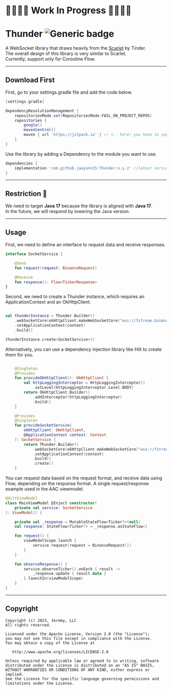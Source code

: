 # 🚧🚧🚧🚧 Work In Progress 🚧🚧🚧🚧

# Thunder ![Generic badge](https://img.shields.io/badge/version-0.0.3-green.svg)

A WebSocket library that draws heavily from the [Scarlet](https://github.com/Tinder/Scarlet) by Tinder.     
The overall design of this library is very similar to Scarlet.     
Currently, support only for Coroutine Flow.     

---
## Download First

First, go to your settings.gradle file and add the code below.
~~~ groovy
[settings.gradle]

dependencyResolutionManagement {
    repositoriesMode.set(RepositoriesMode.FAIL_ON_PROJECT_REPOS)
    repositories {
        google()
        mavenCentral()
        maven { url 'https://jitpack.io' } // <-- here! you have to copy & paste
    }
}
~~~

Use the library by adding a Dependency to the module you want to use.

~~~ groovy
dependencies {
    implementation 'com.github.jaeyunn15:Thunder:x.y.z' //latest version = 0.0.3
}
~~~

---
## Restriction 🚨
We need to target **Java 17** because the library is aligned with **Java 17**.      
In the future, we will respond by lowering the Java version.



---
## Usage

First, we need to define an interface to request data and receive responses.
~~~ kotlin
interface SocketService {

    @Send
    fun request(request: BinanceRequest)

    @Receive
    fun response(): Flow<TickerResponse>
}
~~~


Second, we need to create a Thunder instance, which requires an ApplicationContext and an OkHttpClient.
~~~ kotlin

val thunderInstance = Thunder.Builder()
    .webSocketCore(okHttpClient.makeWebSocketCore("wss://fstream.binance.com/stream"))
    .setApplicationContext(context)
    .build()

thunderInstance.create<SocketService>()
~~~



Alternatively, you can use a dependency injection library like Hilt to create them for you.

~~~ kotlin

    @Singleton
    @Provides
    fun provideOkHttpClient(): OkHttpClient {
        val httpLoggingInterceptor = HttpLoggingInterceptor()
            .setLevel(HttpLoggingInterceptor.Level.BODY)
        return OkHttpClient.Builder()
            .addInterceptor(httpLoggingInterceptor)
            .build()
    }

    @Provides
    @Singleton
    fun provideSocketService(
        okHttpClient: OkHttpClient,
        @ApplicationContext context: Context
    ): SocketService {
        return Thunder.Builder()
            .webSocketCore(okHttpClient.makeWebSocketCore("wss://fstream.binance.com/stream"))
            .setApplicationContext(context)
            .build()
            .create()
    }
~~~



You can request data based on the request format, and receive data using Flow, depending on the response format.
A single request/response example used in the AAC viewmodel.

~~~ kotlin
@HiltViewModel
class MainViewModel @Inject constructor(
    private val service: SocketService
): ViewModel() {

    private val _response = MutableStateFlow<Ticker?>(null)
    val response: StateFlow<Ticker?> = _response.asStateFlow()

    fun request() {
        viewModelScope.launch {            
            service.request(request = BinanceRequest())
        }
    }

    fun observeResponse() {
        service.observeTicker().onEach { result ->
            _response.update { result.data }
        }.launchIn(viewModelScope)
    }
}
~~~

---


## Copyright
~~~
Copyright (c) 2023, Jeremy, LLC
All rights reserved.

Licensed under the Apache License, Version 2.0 (the "License");
you may not use this file except in compliance with the License.
You may obtain a copy of the License at

   http://www.apache.org/licenses/LICENSE-2.0

Unless required by applicable law or agreed to in writing, software
distributed under the License is distributed on an "AS IS" BASIS,
WITHOUT WARRANTIES OR CONDITIONS OF ANY KIND, either express or implied.
See the License for the specific language governing permissions and
limitations under the License.
~~~
